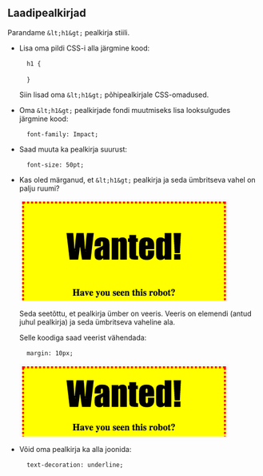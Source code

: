 ## Laadipealkirjad

Parandame `&lt;h1&gt;` pealkirja stiili.

+ Lisa oma pildi CSS-i alla järgmine kood:
    
        h1 {
        
        }
        
    
    Siin lisad oma `&lt;h1&gt;` põhipealkirjale CSS-omadused.

+ Oma `&lt;h1&gt;` pealkirjade fondi muutmiseks lisa looksulgudes järgmine kood:
    
        font-family: Impact;
        

+ Saad muuta ka pealkirja suurust:
    
        font-size: 50pt;
        

+ Kas oled märganud, et `&lt;h1&gt;` pealkirja ja seda ümbritseva vahel on palju ruumi?
    
    ![kuvatõmmis](images/wanted-h1-margin.png)
    
    Seda seetõttu, et pealkirja ümber on veeris. Veeris on elemendi (antud juhul pealkirja) ja seda ümbritseva vaheline ala.
    
    Selle koodiga saad veerist vähendada:
    
        margin: 10px;
        
    
    ![kuvatõmmis](images/wanted-h1-margin-small.png)

+ Võid oma pealkirja ka alla joonida:
    
        text-decoration: underline;